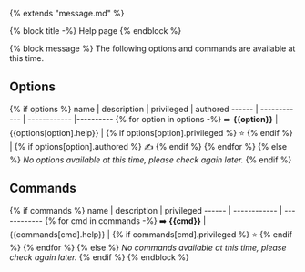 {% extends "message.md" %}

{% block title -%}
Help page
{% endblock %}

{% block message %}
The following options and commands are available at this time.

## Options ##

{% if options %}
name   | description  | privileged   | authored
------ | ------------ | ------------ |----------
{% for option in options -%}
:arrow_right: **{{option}}** | {{options[option].help}} | {% if options[option].privileged %} :star: {% endif %} | {% if options[option].authored %} :writing_hand: {% endif %}
{% endfor %}
{% else %}
*No options available at this time, please check again later.*
{% endif %}

## Commands ##

{% if commands %}
name   | description  | privileged
------ | ------------ | ------------
{% for cmd in commands -%}
:arrow_right: **{{cmd}}** | {{commands[cmd].help}} | {% if commands[cmd].privileged %} :star: {% endif %}
{% endfor %}
{% else %}
*No commands available at this time, please check again later.*
{% endif %}
{% endblock %}
